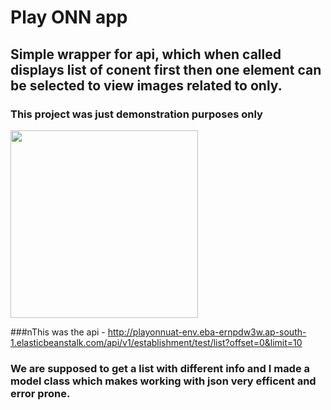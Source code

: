 # Play ONN app

## Simple wrapper for api, which when called displays list of conent first then one element can be selected to view images related to only.

### This project was just demonstration purposes only

<img src="https://media.giphy.com/media/guEys4xfN98UsUAWp8/giphy.gif" width="300" />


###nThis was the api - http://playonnuat-env.eba-ernpdw3w.ap-south-1.elasticbeanstalk.com/api/v1/establishment/test/list?offset=0&limit=10

### We are supposed to get a list with different info and I made a model class which makes working with json very efficent and error prone.

